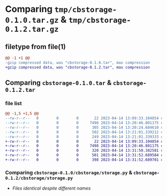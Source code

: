 # Comparing `tmp/cbstorage-0.1.0.tar.gz` & `tmp/cbstorage-0.1.2.tar.gz`

## filetype from file(1)

```diff
@@ -1 +1 @@
-gzip compressed data, was "cbstorage-0.1.0.tar", max compression
+gzip compressed data, was "cbstorage-0.1.2.tar", max compression
```

## Comparing `cbstorage-0.1.0.tar` & `cbstorage-0.1.2.tar`

### file list

```diff
@@ -1,5 +1,5 @@
--rw-r--r--   0        0        0       22 2023-04-14 13:09:33.104854 cbstorage-0.1.0/cbstorage/__init__.py
--rw-r--r--   0        0        0     7498 2023-04-14 13:20:46.801175 cbstorage-0.1.0/cbstorage/storage.py
--rw-r--r--   0        0        0      305 2023-04-14 13:20:24.684610 cbstorage-0.1.0/pyproject.toml
--rw-r--r--   0        0        0      502 2023-04-14 13:21:01.339212 cbstorage-0.1.0/setup.py
--rw-r--r--   0        0        0      249 2023-04-14 13:21:01.339333 cbstorage-0.1.0/PKG-INFO
+-rw-r--r--   0        0        0       22 2023-04-14 13:09:33.104854 cbstorage-0.1.2/cbstorage/__init__.py
+-rw-r--r--   0        0        0     7498 2023-04-14 13:20:46.801175 cbstorage-0.1.2/cbstorage/storage.py
+-rw-r--r--   0        0        0      320 2023-04-14 13:31:50.382581 cbstorage-0.1.2/pyproject.toml
+-rw-r--r--   0        0        0      501 2023-04-14 13:31:52.689584 cbstorage-0.1.2/setup.py
+-rw-r--r--   0        0        0      398 2023-04-14 13:31:52.689701 cbstorage-0.1.2/PKG-INFO
```

### Comparing `cbstorage-0.1.0/cbstorage/storage.py` & `cbstorage-0.1.2/cbstorage/storage.py`

 * *Files identical despite different names*

